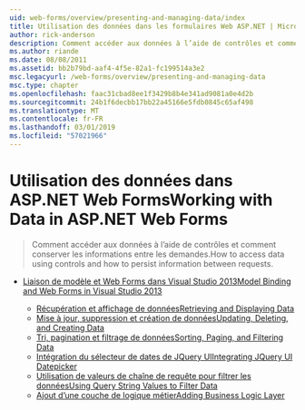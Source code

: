 ```yaml
---
uid: web-forms/overview/presenting-and-managing-data/index
title: Utilisation des données dans les formulaires Web ASP.NET | Microsoft Docs
author: rick-anderson
description: Comment accéder aux données à l’aide de contrôles et comment conserver les informations entre les demandes.
ms.author: riande
ms.date: 08/08/2011
ms.assetid: bb2b79bd-aaf4-4f5e-82a1-fc199514a3e2
msc.legacyurl: /web-forms/overview/presenting-and-managing-data
msc.type: chapter
ms.openlocfilehash: faac31cbad8ee1f3429b8b4e341ad9081a0e4d2b
ms.sourcegitcommit: 24b1f6decbb17bb22a45166e5fdb0845c65af498
ms.translationtype: MT
ms.contentlocale: fr-FR
ms.lasthandoff: 03/01/2019
ms.locfileid: "57021966"
---
```

<a name="working-with-data-in-aspnet-web-forms"></a><span data-ttu-id="ef775-103">Utilisation des données dans ASP.NET Web Forms</span><span class="sxs-lookup"><span data-stu-id="ef775-103">Working with Data in ASP.NET Web Forms</span></span>
====================
> <span data-ttu-id="ef775-104">Comment accéder aux données à l’aide de contrôles et comment conserver les informations entre les demandes.</span><span class="sxs-lookup"><span data-stu-id="ef775-104">How to access data using controls and how to persist information between requests.</span></span>


- [<span data-ttu-id="ef775-105">Liaison de modèle et Web Forms dans Visual Studio 2013</span><span class="sxs-lookup"><span data-stu-id="ef775-105">Model Binding and Web Forms in Visual Studio 2013</span></span>](model-binding/index.md)

    - [<span data-ttu-id="ef775-106">Récupération et affichage de données</span><span class="sxs-lookup"><span data-stu-id="ef775-106">Retrieving and Displaying Data</span></span>](model-binding/retrieving-data.md)
    - [<span data-ttu-id="ef775-107">Mise à jour, suppression et création de données</span><span class="sxs-lookup"><span data-stu-id="ef775-107">Updating, Deleting, and Creating Data</span></span>](model-binding/updating-deleting-and-creating-data.md)
    - [<span data-ttu-id="ef775-108">Tri, pagination et filtrage de données</span><span class="sxs-lookup"><span data-stu-id="ef775-108">Sorting, Paging, and Filtering Data</span></span>](model-binding/sorting-paging-and-filtering-data.md)
    - [<span data-ttu-id="ef775-109">Intégration du sélecteur de dates de JQuery UI</span><span class="sxs-lookup"><span data-stu-id="ef775-109">Integrating JQuery UI Datepicker</span></span>](model-binding/integrating-jquery-ui.md)
    - [<span data-ttu-id="ef775-110">Utilisation de valeurs de chaîne de requête pour filtrer les données</span><span class="sxs-lookup"><span data-stu-id="ef775-110">Using Query String Values to Filter Data</span></span>](model-binding/using-query-string-values-to-retrieve-data.md)
    - [<span data-ttu-id="ef775-111">Ajout d’une couche de logique métier</span><span class="sxs-lookup"><span data-stu-id="ef775-111">Adding Business Logic Layer</span></span>](model-binding/adding-business-logic-layer.md)
